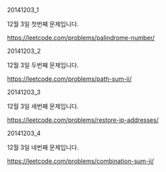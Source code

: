 ﻿20141203_1

12월 3일 첫번째 문제입니다.

https://leetcode.com/problems/palindrome-number/

20141203_2

12월 3일 두번째 문제입니다.

https://leetcode.com/problems/path-sum-ii/ 

20141203_3

12월 3일 세번째 문제입니다.

https://leetcode.com/problems/restore-ip-addresses/

20141203_4

12월 3일 네번째 문제입니다.

https://leetcode.com/problems/combination-sum-ii/
